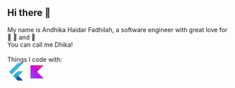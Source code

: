 ## Hi there 👋

<div>
  My name is Andhika Haidar Fadhilah, a software engineer with great love for 🍚 🍝 and 🍅<br/>
  You can call me Dhika!
  <br/>
  <br/>
<div>
  Things I code with:  <br/>
</div>
<div>
  <img src="https://github.com/devicons/devicon/blob/master/icons/flutter/flutter-original.svg" title="Flutter" alt="Flutter" width="40" height="40"/>&nbsp;
  <img src="https://github.com/devicons/devicon/blob/master/icons/kotlin/kotlin-original.svg" title="Kotlin" alt="Kotilin" width="40" height="40"/>&nbsp;
<div>
